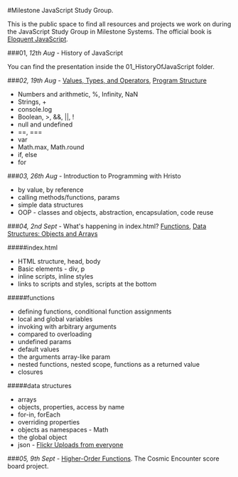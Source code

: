 #Milestone JavaScript Study Group.

This is the public space to find all resources and projects we work on during the JavaScript Study Group in Milestone Systems. The official book is [Eloquent JavaScript](http://eloquentjavascript.net/index.html). 

###01, *12th Aug* - History of JavaScript


You can find the presentation inside the 01_HistoryOfJavaScript folder.

###*02, 19th Aug* - [Values, Types, and Operators](http://eloquentjavascript.net/01_values.html), [Program Structure](http://eloquentjavascript.net/02_program_structure.html)
* Numbers and arithmetic, %, Infinity, NaN
* Strings, +
* console.log
* Boolean, >, &&, ||, !
* null and undefined
* ==, ===
* var
* Math.max, Math.round
* if, else
* for

###*03, 26th Aug* - Introduction to Programming with Hristo
* by value, by reference
* calling methods/functions, params
* simple data structures
* OOP - classes and objects, abstraction, encapsulation, code reuse

###*04, 2nd Sept* - What's happening in index.html? [Functions](http://eloquentjavascript.net/03_functions.html), [Data Structures: Objects and Arrays](http://eloquentjavascript.net/04_data.html)

#####index.html
* HTML structure, head, body
* Basic elements - div, p
* inline scripts, inline styles
* links to scripts and styles, scripts at the bottom

#####functions
* defining functions, conditional function assignments
* local and global variables
* invoking with arbitrary arguments
 * compared to overloading
 * undefined params
 * default values
 * the arguments array-like param
* nested functions, nested scope, functions as a returned value
* closures

#####data structures
* arrays
* objects, properties, access by name
* for-in, forEach
* overriding properties
* objects as namespaces - Math
* the global object
* json - [Flickr Uploads from everyone](https://api.flickr.com/services/feeds/photos_public.gne?format=json)

###*05, 9th Sept* - [Higher-Order Functions](http://eloquentjavascript.net/05_higher_order.html). The Cosmic Encounter score board project. 